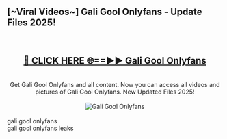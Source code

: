 <h2>[~Viral Videos~] Gali Gool Onlyfans - Update Files 2025!</h2>
<br>
<div align="center">
<h2><a href="https://betterlinks.top/A2PfLJ" rel="nofollow">🔴 CLICK HERE 🌐==►► Gali Gool Onlyfans</a></h2>
<br>
Get Gali Gool Onlyfans and all content. Now you can access all videos and pictures of Gali Gool Onlyfans. New Updated Files 2025!
<br>
<br>
<a href="https://betterlinks.top/A2PfLJ" rel="nofollow" data-target="animated-image.originalLink"><img src="https://i.ibb.co.com/WyWwxjT/player-gif2.gif" alt="Gali Gool Onlyfans" style="max-width: 100%; display: inline-block;" data-target="animated-image.originalImage"></a>
</div>
<br>
gali gool onlyfans<br>
gali gool onlyfans leaks